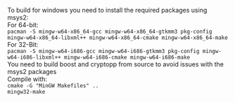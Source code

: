 To build for windows you need to install the required packages using msys2:  
For 64-bit:  
`pacman -S mingw-w64-x86_64-gcc mingw-w64-x86_64-gtkmm3 pkg-config mingw-w64-x86_64-libxml++ mingw-w64-x86_64-cmake mingw-w64-x86_64-make`  
For 32-Bit:  
`pacman -S mingw-w64-i686-gcc mingw-w64-i686-gtkmm3 pkg-config mingw-w64-i686-libxml++ mingw-w64-i686-cmake mingw-w64-i686-make`  
You need to build boost and cryptopp from source to avoid issues with the msys2 packages  
Compile with:  
`cmake -G "MinGW Makefiles" ..`  
`mingw32-make`